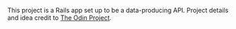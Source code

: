 This project is a Rails app set up to be a data-producing API. Project details 
and idea credit to <a href="http://www.theodinproject.com/ruby-on-rails/apis?ref=lnav">The Odin Project</a>.